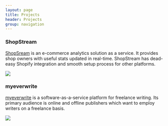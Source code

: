 ```yaml
---
layout: page
title: Projects
header: Projects
group: navigation
---
```


### ShopStream

[ShopSream](http://shopstream.co/) is an e-commerce analytics solution
as a service. It provides shop owners with useful stats updated in
real-time. ShopStream has dead-easy Shopify integration and smooth setup
process for other platforms.

![](http://cl.ly/image/2I2L2J3l0h47/download)

### myeverwrite

[myeverwrite](http://myeverwrite.com/) is a software-as-a-service platform for
freelance writing. Its primary audience is online and offline publishers
which want to employ writers on a freelance basis.

![](http://cl.ly/image/1F3A3r20082X/download)
